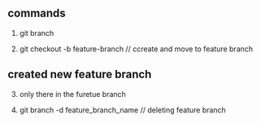 ## commands

1. git branch

2. git checkout -b feature-branch // ccreate and move to feature branch

## created new feature branch

3. only there in the furetue branch

4. git branch -d feature_branch_name // deleting feature branch
